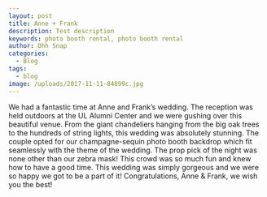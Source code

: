 ```yaml
---
layout: post
title: Anne + Frank
description: Test description
keywords: photo booth rental, photo booth rental
author: Ohh Snap
categories:
  - Blog
tags: 
  - blog
image: /uploads/2017-11-11-84899c.jpg
---
```

We had a fantastic time at Anne and Frank’s wedding. The reception was held outdoors at the UL Alumni Center and we were gushing over this beautiful venue. From the giant chandeliers hanging from the big oak trees to the hundreds of string lights, this wedding was absolutely stunning. The couple opted for our champagne-sequin photo booth backdrop which fit seamlessly with the theme of the wedding. The prop pick of the night was none other than our zebra mask\! This crowd was so much fun and knew how to have a good time. This wedding was simply gorgeous and we were so happy we got to be a part of it\! Congratulations, Anne & Frank, we wish you the best\!